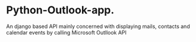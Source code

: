 # Python-Outlook-app.
An django based API mainly concerned with displaying mails, contacts and calendar events by calling Microsoft Outllook API 
